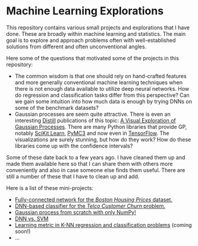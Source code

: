 # Machine Learning Explorations

This repository contains various small projects and explorations that I have done. These are broadly within machine learning and statistics. The main goal is to explore and approach problems often with well-established solutions from different and often unconventional angles. 

Here some of the questions that motivated some of the projects in this repository:
 - The common wisdom is that one should rely on hand-crafted features and more generally conventional machine learning techniques when there is not enough data available to utilize deep neural networks. How do regression and classification tasks differ from this perspective? Can we gain some intuition into how much data is enough by trying DNNs on some of the benchmark datasets?
 - Gaussian processes are seem quite attractive. There is even an interesting [Distill](https://distill.pub/) publications of this topic: [A Visual Exploration of Gaussian Processes](https://distill.pub/2019/visual-exploration-gaussian-processes/). There are many Python libraries that provide GP, notably [SciKit Learn](https://scikit-learn.org/stable/modules/gaussian_process.html), [PyMC3](https://docs.pymc.io/) and now even in [TensorFlow](https://www.tensorflow.org/probability/examples/Gaussian_Process_Regression_In_TFP). The visualizations are surely stunning, but how do they work? How do these libraries come up with the confidence intervals?

Some of these date back to a few years ago. I have cleaned them up and made them available here so that I can share them with others more conveniently and also in case someone else finds them useful. There are still a number of these that I have to clean up and add.

Here is a list of these mini-projects:
 - [Fully-connected network for the *Boston Housing Prices* dataset.](https://github.com/sedihub/ml_explorations/tree/main/boston_housing_prices)
 - [DNN-based classifier for the *Telco Customer Churn* problem.](https://github.com/sedihub/ml_explorations/tree/main/telco_customer_churn)
 - [Gaussian process from scratch with only NumPy!](https://github.com/sedihub/ml_explorations/tree/main/gaussian_process_from_scratch)
 - [DNN vs. SVM](https://github.com/sedihub/ml_explorations/tree/main/dnn_vs_svm)
 - [Learning metric in K-NN regression and classification problems](https://github.com/sedihub/ml_explorations/tree/main/gaussian_process_from_scratch) (coming soon!)
 - ...

